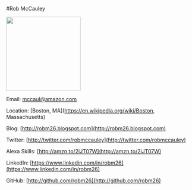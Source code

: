 #Rob McCauley

<img src="https://github.com/jeffblankenburg/alexa/blob/master/start_here/alexa_evangelists/images/robmccauley.jpg" width="200">

Email: [mccaul@amazon.com](mailto:mccaul@amazon.com)

Location: [Boston, MA](https://en.wikipedia.org/wiki/Boston, Massachusetts)

Blog: [http://robm26.blogspot.com](http://robm26.blogspot.com)

Twitter: [http://twitter.com/robmccauley](http://twitter.com/robmccauley)

Alexa Skills: [http://amzn.to/2iJT07W](http://amzn.to/2iJT07W)

LinkedIn: [https://www.linkedin.com/in/robm26](https://www.linkedin.com/in/robm26)

GitHub: [http://github.com/robm26](http://github.com/robm26)